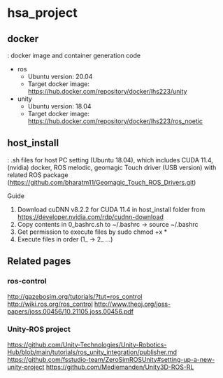# hsa_project
## docker 
: docker image and container generation code
- ros 
  * Ubuntu version: 20.04 
  * Target docker image: https://hub.docker.com/repository/docker/lhs223/unity
- unity
  * Ubuntu version: 18.04 
  * Target docker image: https://hub.docker.com/repository/docker/lhs223/ros_noetic

## host_install 
: .sh files for host PC setting (Ubuntu 18.04), which includes CUDA 11.4, (nvidia) docker, ROS melodic, geomagic Touch driver (USB version) with related ROS package (https://github.com/bharatm11/Geomagic_Touch_ROS_Drivers.git)

Guide
1) Download cuDNN v8.2.2 for CUDA 11.4 in host_install folder from https://developer.nvidia.com/rdp/cudnn-download
2) Copy contents in 0_bashrc.sh to ~/.bashrc -> source ~/.bashrc
3) Get permission to execute files by 
  sudo chmod +x *
3) Execute files in order (1_ -> 2_ ...)


## Related pages
### ros-control
http://gazebosim.org/tutorials/?tut=ros_control
http://wiki.ros.org/ros_control
http://www.theoj.org/joss-papers/joss.00456/10.21105.joss.00456.pdf

### Unity-ROS project
https://github.com/Unity-Technologies/Unity-Robotics-Hub/blob/main/tutorials/ros_unity_integration/publisher.md
https://github.com/fsstudio-team/ZeroSimROSUnity#setting-up-a-new-unity-project
https://github.com/Mediemanden/Unity3D-ROS-RL
